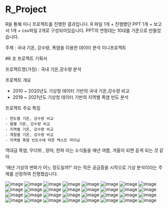 # R_Project
R을 통해 미니 프로젝트를 진행한 결과입니다. R 파일 1개 + 진행했던 PPT 1개 + 보고서 1개 + csv파일 2개로 구성되어있습니다.
PPT의 연령대는 10대를 기준으로 만들었습니다.

주제 : 국내 기온, 강수량, 폭염을 이용한 데이터 분석 미니프로젝트

#6 조 프로젝트 기획서

  프로젝트명(가칭) : 국내 기온,강수량 분석

  프로젝트 개요

   - 2010 ~ 2020년도 기상청 데이터 기반의 국내 기온,강수량 비교
   - 2019 ~ 2021년도 기상청 데이터 기반의 지역별 폭염 빈도 분석

   
  프로젝트 주요 특징

    - 연도별 기온, 강수량 비교
    - 월별 기온, 강수량 비교
    - 지역별 기온, 강수량 비교
    - 계절별 기온, 강수량 비교 
    - 지역별 폭염 빈도수에 따른 텍스트 마이닝



역대급 폭염, 무더위 , 장마, 한파 라는 소식들을 매년 여름, 겨울이 되면 듣게 되는 것 같아

'매년 기상의 변화가 어느 정도일까?' 라는 작은 궁금증을 시작으로 기상 분석이라는 주제를 선정하여 진행했습니다.

![image](https://user-images.githubusercontent.com/84175581/125193990-466f5e00-e28a-11eb-8667-34fedc4316e2.png)
![image](https://user-images.githubusercontent.com/84175581/125194095-bda4f200-e28a-11eb-9b5c-ad8cf6fe065e.png)
![image](https://user-images.githubusercontent.com/84175581/125194099-bf6eb580-e28a-11eb-8840-73842cd5de0b.png)
![image](https://user-images.githubusercontent.com/84175581/125194278-7f5c0280-e28b-11eb-9b3e-a25e70b24f7e.png)
![image](https://user-images.githubusercontent.com/84175581/125194279-808d2f80-e28b-11eb-9770-cd37c2f61d5b.png)
![image](https://user-images.githubusercontent.com/84175581/125194281-8125c600-e28b-11eb-8f83-74e794546032.png)
![image](https://user-images.githubusercontent.com/84175581/125194282-8125c600-e28b-11eb-8a07-ee78cfbf18dd.png)
![image](https://user-images.githubusercontent.com/84175581/125194283-81be5c80-e28b-11eb-947f-9b92a0bb547f.png)
![image](https://user-images.githubusercontent.com/84175581/125194184-386e0d00-e28b-11eb-9a6d-735ea8ee4c49.png)
![image](https://user-images.githubusercontent.com/84175581/125194185-399f3a00-e28b-11eb-9b87-3cd56b1f4d96.png)
![image](https://user-images.githubusercontent.com/84175581/125194186-3b68fd80-e28b-11eb-939e-f4ee2abe6f8b.png)
![image](https://user-images.githubusercontent.com/84175581/125194189-3d32c100-e28b-11eb-97d9-a0792f5011ef.png)
![image](https://user-images.githubusercontent.com/84175581/125194200-3efc8480-e28b-11eb-8c1d-d8457bc3e677.png)
![image](https://user-images.githubusercontent.com/84175581/125194211-44f26580-e28b-11eb-8ae6-99e6229f550a.png)
![image](https://user-images.githubusercontent.com/84175581/125194213-46bc2900-e28b-11eb-809c-43414a50f183.png)
![image](https://user-images.githubusercontent.com/84175581/125194216-47ed5600-e28b-11eb-8876-3c0e088fcdcf.png)
![image](https://user-images.githubusercontent.com/84175581/125194218-491e8300-e28b-11eb-964e-41999f1bd2a2.png)
![image](https://user-images.githubusercontent.com/84175581/125194222-4b80dd00-e28b-11eb-819a-117571097d37.png)
![image](https://user-images.githubusercontent.com/84175581/125194224-4de33700-e28b-11eb-8ec2-9f21eb432bb3.png)
![image](https://user-images.githubusercontent.com/84175581/125194227-4facfa80-e28b-11eb-92b7-3583999dcb85.png)
![image](https://user-images.githubusercontent.com/84175581/125194229-50de2780-e28b-11eb-9595-5b9f73073d60.png)
![image](https://user-images.githubusercontent.com/84175581/125194233-53d91800-e28b-11eb-803c-56c5d16771f7.png)
![image](https://user-images.githubusercontent.com/84175581/125194235-55a2db80-e28b-11eb-8216-c0c8454912b3.png)
![image](https://user-images.githubusercontent.com/84175581/125194237-56d40880-e28b-11eb-8b08-be9fb4866168.png)
![image](https://user-images.githubusercontent.com/84175581/125194239-58053580-e28b-11eb-974a-324ec6337a18.png)
![image](https://user-images.githubusercontent.com/84175581/125194240-589dcc00-e28b-11eb-91da-d82fd18386dc.png)
![image](https://user-images.githubusercontent.com/84175581/125194245-5c315300-e28b-11eb-84b0-e7af8d23e426.png)
![image](https://user-images.githubusercontent.com/84175581/125194246-5cc9e980-e28b-11eb-95d7-7143a92f1022.png)
![image](https://user-images.githubusercontent.com/84175581/125194250-5fc4da00-e28b-11eb-8298-5d342c771dbd.png)
![image](https://user-images.githubusercontent.com/84175581/125194252-618e9d80-e28b-11eb-8b69-35b113c07b38.png)
![image](https://user-images.githubusercontent.com/84175581/125194254-62bfca80-e28b-11eb-8a1b-1dc6fe5d7cd0.png)
![image](https://user-images.githubusercontent.com/84175581/125194255-63586100-e28b-11eb-81f9-190d19bb7aed.png)
